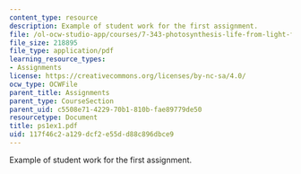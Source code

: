 ```yaml
---
content_type: resource
description: Example of student work for the first assignment.
file: /ol-ocw-studio-app/courses/7-343-photosynthesis-life-from-light-fall-2006/117f46c2a129dcf2e55dd88c896dbce9_ps1ex1.pdf
file_size: 218895
file_type: application/pdf
learning_resource_types:
- Assignments
license: https://creativecommons.org/licenses/by-nc-sa/4.0/
ocw_type: OCWFile
parent_title: Assignments
parent_type: CourseSection
parent_uid: c5508e71-4229-70b1-810b-fae89779de50
resourcetype: Document
title: ps1ex1.pdf
uid: 117f46c2-a129-dcf2-e55d-d88c896dbce9
---
```

Example of student work for the first assignment.